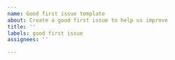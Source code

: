 ```yaml
---
name: Good first issue template
about: Create a good first issue to help us improve
title: ''
labels: good first issue
assignees: ''

---
```



